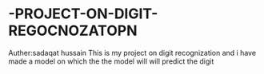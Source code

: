 # -PROJECT-ON-DIGIT-REGOCNOZATOPN
Auther:sadaqat hussain
This is my project on digit recognization and i have made a model on which the the model will will predict the digit 
</b>

